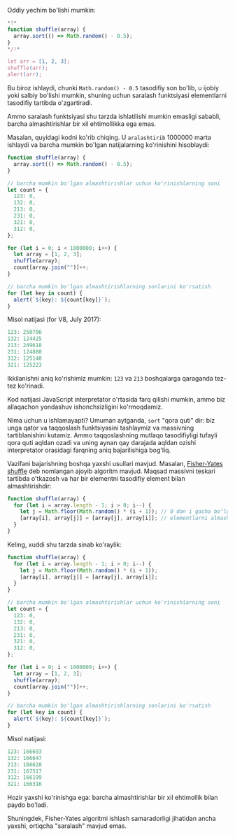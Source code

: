 Oddiy yechim bo'lishi mumkin:

```js run
*!*
function shuffle(array) {
  array.sort(() => Math.random() - 0.5);
}
*/!*

let arr = [1, 2, 3];
shuffle(arr);
alert(arr);
```

Bu biroz ishlaydi, chunki `Math.random() - 0.5` tasodifiy son bo'lib, u ijobiy yoki salbiy bo'lishi mumkin, shuning uchun saralash funktsiyasi elementlarni tasodifiy tartibda o'zgartiradi.

Ammo saralash funktsiyasi shu tarzda ishlatilishi mumkin emasligi sababli, barcha almashtirishlar bir xil ehtimollikka ega emas.

Masalan, quyidagi kodni ko'rib chiqing. U `aralashtirib` 1000000 marta ishlaydi va barcha mumkin bo'lgan natijalarning ko'rinishini hisoblaydi:

```js run
function shuffle(array) {
  array.sort(() => Math.random() - 0.5);
}

// barcha mumkin bo'lgan almashtirishlar uchun ko'rinishlarning soni
let count = {
  123: 0,
  132: 0,
  213: 0,
  231: 0,
  321: 0,
  312: 0,
};

for (let i = 0; i < 1000000; i++) {
  let array = [1, 2, 3];
  shuffle(array);
  count[array.join("")]++;
}

// barcha mumkin bo'lgan almashtirishlarning sonlarini ko'rsatish
for (let key in count) {
  alert(`${key}: ${count[key]}`);
}
```

Misol natijasi (for V8, July 2017):

```js
123: 250706
132: 124425
213: 249618
231: 124880
312: 125148
321: 125223
```

Ikkilanishni aniq ko'rishimiz mumkin: `123` va `213` boshqalarga qaraganda tez-tez ko'rinadi.

Kod natijasi JavaScript interpretator o'rtasida farq qilishi mumkin, ammo biz allaqachon yondashuv ishonchsizligini ko'rmoqdamiz.

Nima uchun u ishlamayapti? Umuman aytganda, `sort` "qora quti" dir: biz unga qator va taqqoslash funktsiyasini tashlaymiz va massivning tartiblanishini kutamiz. Ammo taqqoslashning mutlaqo tasodifiyligi tufayli qora quti aqldan ozadi va uning aynan qay darajada aqldan ozishi interpretator orasidagi farqning aniq bajarilishiga bog'liq.

Vazifani bajarishning boshqa yaxshi usullari mavjud. Masalan, [Fisher-Yates shuffle](https://en.wikipedia.org/wiki/Fisher%E2%80%93Yates_shuffle) deb nomlangan ajoyib algoritm mavjud. Maqsad massivni teskari tartibda o'tkazosh va har bir elementni tasodifiy element bilan almashtirishdir:

```js
function shuffle(array) {
  for (let i = array.length - 1; i > 0; i--) {
    let j = Math.floor(Math.random() * (i + 1)); // 0 dan i gacha bo'lgan tasodifiy indeks
    [array[i], array[j]] = [array[j], array[i]]; // elementlarni almashtirish
  }
}
```

Keling, xuddi shu tarzda sinab ko'raylik:

```js run
function shuffle(array) {
  for (let i = array.length - 1; i > 0; i--) {
    let j = Math.floor(Math.random() * (i + 1));
    [array[i], array[j]] = [array[j], array[i]];
  }
}

// barcha mumkin bo'lgan almashtirishlar uchun ko'rinishlarning soni
let count = {
  123: 0,
  132: 0,
  213: 0,
  231: 0,
  321: 0,
  312: 0,
};

for (let i = 0; i < 1000000; i++) {
  let array = [1, 2, 3];
  shuffle(array);
  count[array.join("")]++;
}

// barcha mumkin bo'lgan almashtirishlarning sonlarini ko'rsatish
for (let key in count) {
  alert(`${key}: ${count[key]}`);
}
```

Misol natijasi:

```js
123: 166693
132: 166647
213: 166628
231: 167517
312: 166199
321: 166316
```

Hozir yaxshi ko'rinishga ega: barcha almashtirishlar bir xil ehtimollik bilan paydo bo'ladi.

Shuningdek, Fisher-Yates algoritmi ishlash samaradorligi jihatidan ancha yaxshi, ortiqcha "saralash" mavjud emas.
